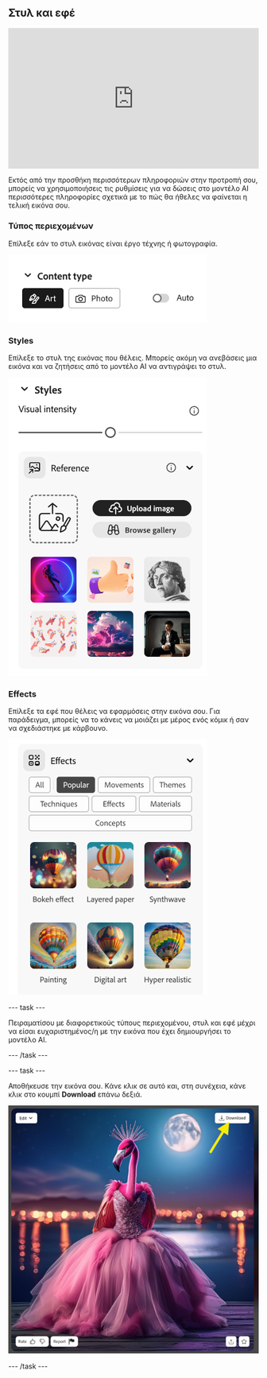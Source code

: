 ## Στυλ και εφέ

<html>
  <div style="position: relative; overflow: hidden; padding-top: 56.25%;">
    <iframe style="position: absolute; top: 0; left: 0; right: 0; width: 100%; height: 100%; border: none;" src="https://www.youtube.com/embed/AXQFcthUIMY?rel=0&cc_load_policy=1" allowfullscreen allow="accelerometer; autoplay; clipboard-write; encrypted-media; gyroscope; picture-in-picture; web-share"></iframe>
  </div>
</html>

Εκτός από την προσθήκη περισσότερων πληροφοριών στην προτροπή σου, μπορείς να χρησιμοποιήσεις τις ρυθμίσεις για να δώσεις στο μοντέλο AI περισσότερες πληροφορίες σχετικά με το πώς θα ήθελες να φαίνεται η τελική εικόνα σου.

### Τύπος περιεχομένων

Επίλεξε εάν το στυλ εικόνας είναι έργο τέχνης ή φωτογραφία.

![Διαφορετικοί τύποι περιεχομένου - τέχνη και φωτογραφία](images/content-type.png)

### Styles

Επίλεξε το στυλ της εικόνας που θέλεις. Μπορείς ακόμη να ανεβάσεις μια εικόνα και να ζητήσεις από το μοντέλο AI να αντιγράψει το στυλ.

![Μια λίστα με διαφορετικά στυλ εικόνας για επιλογή](images/styles.png)

### Effects

Επίλεξε τα εφέ που θέλεις να εφαρμόσεις στην εικόνα σου. Για παράδειγμα, μπορείς να το κάνεις να μοιάζει με μέρος ενός κόμικ ή σαν να σχεδιάστηκε με κάρβουνο.

![Μια λίστα με διαφορετικά εφέ εικόνας για επιλογή](images/effects.png)

\--- task ---

Πειραματίσου με διαφορετικούς τύπους περιεχομένου, στυλ και εφέ μέχρι να είσαι ευχαριστημένος/η με την εικόνα που έχει δημιουργήσει το μοντέλο AI.

\--- /task ---

\--- task ---

Αποθήκευσε την εικόνα σου. Κάνε κλικ σε αυτό και, στη συνέχεια, κάνε κλικ στο κουμπί **Download** επάνω δεξιά.

![Μια στυλιζαρισμένη εικόνα ενός φλαμίνγκο μεβραδυνή τουαλέτα με ένα κίτρινο βέλος σε ένα κουμπί λήψης στην επάνω δεξιά γωνία της εικόνας,](images/final-image.png)

\--- /task ---
